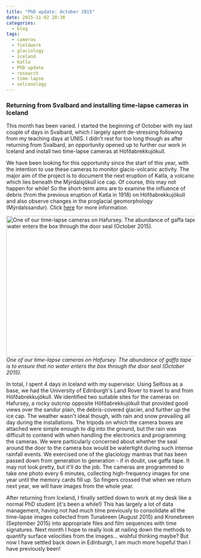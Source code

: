 ```yaml
---
title: "PhD update: October 2015"
date: 2015-11-02 20:38
categories:
  - blog
tags: 
  - cameras
  - fieldwork
  - glaciology
  - iceland
  - Katla
  - PhD update
  - research
  - time-lapse
  - volcanology
---
```

<h3>Returning from Svalbard and installing time-lapse cameras in Iceland</h3>

This month has been varied. I started the beginning of October with my last couple of days in Svalbard, which I largely spent de-stressing following from my teaching days at UNIS. I didn't rest for too long though as after returning from Svalbard, an opportunity opened up to further our work in Iceland and install two time-lapse cameras at Höfðabrekkujökull.

We have been looking for this opportunity since the start of this year, with the intention to use these cameras to monitor glacio-volcanic activity. The major aim of the project is to document the next eruption of Katla, a volcano which lies beneath the Mýrdalsjökull ice cap. Of course, this may not happen for while! So the short-term aims are to examine the influence of debris (from the previous eruption of Katla in 1918) on Höfðabrekkujökull and also observe changes in the proglacial geomorphology (Mýrdalssandur). Click <a href="http://pennyhow.wordpress.com/research/other-projects/">here</a> for more information.

<img class="size-large wp-image-768" src="https://pennyhow.files.wordpress.com/2015/10/dsc00282-e1445786143815.jpg?w=660" alt="One of our time-lapse cameras on Hafursey. The abundance of gaffa tape is to ensure that no water enters the box through the door seal (October 2015)." width="660" height="375" align="aligncenter" /><br> *One of our time-lapse cameras on Hafursey. The abundance of gaffa tape is to ensure that no water enters the box through the door seal (October 2015).*

In total, I spent 4 days in Iceland with my supervisor. Using Selfoss as a base, we had the University of Edinburgh's Land Rover to travel to and from Höfðabrekkujökull. We identified two suitable sites for the cameras on Hafursey, a rocky outcrop opposite Höfðabrekkujökull that provided good views over the sandur plain, the debris-covered glacier, and further up the ice cap. The weather wasn't ideal though, with rain and snow prevailing all day during the installations. The tripods on which the camera boxes are attached were simple enough to dig into the ground, but the rain was difficult to contend with when handling the electronics and programming the cameras. We were particularly concerned about whether the seal around the door to the camera box would be watertight during such intense rainfall events. We exercised one of the glaciology mantras that has been passed down from generation to generation - if in doubt, use gaffa tape. It may not look pretty, but it'll do the job. The cameras are programmed to take one photo every 6 minutes, collecting high-frequency images for one year until the memory cards fill up. So fingers crossed that when we return next year, we will have images from the whole year.

After returning from Iceland, I finally settled down to work at my desk like a normal PhD student (it's been a while!) This has largely a lot of data management, having not had much time previously to consolidate all the time-lapse images collected from Tunabreen (August 2015) and Kronebreen (September 2015) into appropriate files and film sequences with time signatures. Next month I hope to really look at nailing down the methods to quantify surface velocities from the images... wishful thinking maybe? But now I have settled back down in Edinburgh, I am much more hopeful than I have previously been!
